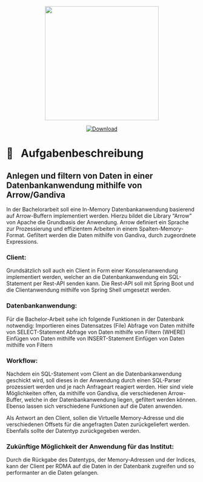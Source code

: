 <div align="center">
  <img src="https://coconucos.cs.hhu.de/lehre/bigdata/resources/img/hhu-logo.svg" width=300>

  [![Download](https://img.shields.io/static/v1?label=&message=pdf&color=EE3F24&style=for-the-badge&logo=adobe-acrobat-reader&logoColor=FFFFFF)](/../-/jobs/artifacts/master/file/document/thesis.pdf?job=latex)
</div>

# :notebook: &nbsp; Aufgabenbeschreibung

## Anlegen und filtern von Daten in einer Datenbankanwendung mithilfe von Arrow/Gandiva

In der Bachelorarbeit soll eine In-Memory Datenbankanwendung basierend auf Arrow-Buffern implementiert werden. 
Hierzu bildet die Library “Arrow” von Apache die Grundbasis der Anwendung. Arrow definiert ein Sprache zur Prozessierung und effizientem Arbeiten in einem Spalten-Memory-Format. Gefiltert werden die Daten mithilfe von Gandiva, durch zugeordnete Expressions.

### Client:
Grundsätzlich soll auch ein Client in Form einer Konsolenanwendung implementiert werden, welcher an die Datenbankanwendung ein SQL-Statement per Rest-API senden kann.
Die Rest-API soll mit Spring Boot und die Clientanwendung mithilfe von Spring Shell umgesetzt werden.

### Datenbankanwendung:
Für die Bachelor-Arbeit sehe ich folgende Funktionen in der Datenbank notwendig:
Importieren eines Datensatzes (File) 
Abfrage von Daten mithilfe von SELECT-Statement 
Abfrage von Daten mithilfe von Filtern (WHERE)
Einfügen von Daten mithilfe von INSERT-Statement
Einfügen von Daten mithilfe von Filtern

### Workflow: 
Nachdem ein SQL-Statement vom Client an die Datenbankanwendung geschickt wird, soll dieses in der Anwendung durch einen SQL-Parser prozessiert werden und je nach Anfrageart reagiert werden. Hier sind viele Möglichkeiten offen, da mithilfe von Gandiva, die verschiedenen Arrow-Buffer, welche in der Datenbankanwendung liegen, gefiltert werden können. Ebenso lassen sich verschiedene Funktionen auf die Daten anwenden.

Als Antwort an den Client, sollen  die Virtuelle Memory-Adresse und die verschiedenen Offsets für die angefragten Daten zurückgeliefert werden. Ebenfalls sollte der Datentyp zurückgegeben werden.


### Zukünftige Möglichkeit der Anwendung für das Institut:
Durch die Rückgabe des Datentyps, der Memory-Adressen und der Indices, kann der Client per RDMA auf die Daten in der Datenbank zugreifen und so performanter an die Daten gelangen. 

